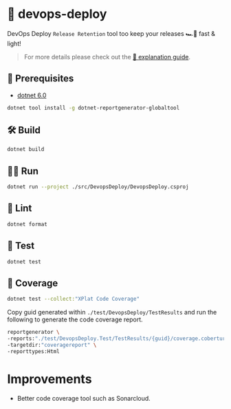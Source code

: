 # 🚀 devops-deploy

DevOps Deploy `Release Retention` tool too keep your releases 🏎💨 fast & light!

> For more details please check out the [📖 explanation guide](docs/release-retention.md).

## 🥽 Prerequisites

- [dotnet 6.0](https://dotnet.microsoft.com/en-us/download/dotnet/6.0)

```bash
dotnet tool install -g dotnet-reportgenerator-globaltool
```

## 🛠 Build

```bash
dotnet build
```

## 🏃‍♂️ Run

```bash
dotnet run --project ./src/DevopsDeploy/DevopsDeploy.csproj
```

## 🧼 Lint

```bash
dotnet format
```

## 🧪 Test

```bash
dotnet test
```

## 🥧 Coverage

```bash
dotnet test --collect:"XPlat Code Coverage"
```

Copy guid generated within `./test/DevopsDeploy/TestResults` and run the following to generate the code coverage report.

```bash
reportgenerator \
-reports:"./test/DevopsDeploy.Test/TestResults/{guid}/coverage.cobertura.xml" \
-targetdir:"coveragereport" \
-reporttypes:Html
```

# Improvements

- Better code coverage tool such as Sonarcloud.